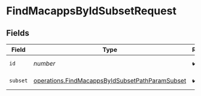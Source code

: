 # FindMacappsByIdSubsetRequest


## Fields

| Field                                                                                                              | Type                                                                                                               | Required                                                                                                           | Description                                                                                                        |
| ------------------------------------------------------------------------------------------------------------------ | ------------------------------------------------------------------------------------------------------------------ | ------------------------------------------------------------------------------------------------------------------ | ------------------------------------------------------------------------------------------------------------------ |
| `id`                                                                                                               | *number*                                                                                                           | :heavy_check_mark:                                                                                                 | ID to filter by                                                                                                    |
| `subset`                                                                                                           | [operations.FindMacappsByIdSubsetPathParamSubset](../../models/operations/findmacappsbyidsubsetpathparamsubset.md) | :heavy_check_mark:                                                                                                 | Subset to filter by                                                                                                |